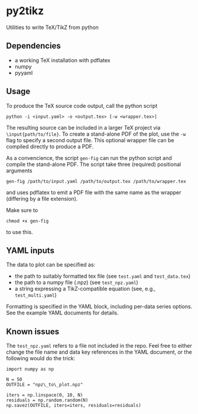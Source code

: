 # py2tikz
Utilities to write TeX/TikZ from python

Dependencies
------------
- a working TeX installation with pdflatex
- numpy 
- pyyaml 


Usage
-----
To produce the TeX source code output, call the python script

```python -i <input.yaml> -o <output.tex> [-w <wrapper.tex>]```

The resulting source can be included in a larger TeX project
via `\input{path/to/file}`.
To create a stand-alone PDF of the plot, use the `-w` flag
to specify a second output file.
This optional wrapper file can be compiled directly to
produce a PDF.


 
As a convencience, the script `gen-fig` can run the python
script and compile the stand-alone PDF.
The script take three (required) positional arguments
```
gen-fig /path/to/input.yaml /path/to/output.tex /path/to/wrapper.tex
```
and uses pdflatex to emit a PDF file with the same name as
the wrapper (differing by a file extension).


Make sure to
```
chmod +x gen-fig
```
to use this.


YAML inputs
-----------
The data to plot can be specified as:
- the path to suitably formatted tex file (see `test.yaml` and `test_data.tex`)
- the path to a numpy file (.npz) (see `test_npz.yaml`)
- a string expressing a TikZ-compatible equation (see, e.g., `test_multi.yaml`)


Formatting is specified in the YAML block, including per-data series options.
See the example YAML documents for details.


Known issues
------------
The `test_npz.yaml` refers to a file not included in the repo. 
Feel free to either change the file name and data key references in the YAML
document, or the following would do the trick:
```
import numpy as np

N = 50
OUTFILE = "npz\_to\_plot.npz"

iters = np.linspace(0, 10, N)
residuals = np.random.random(N)
np.savez(OUTFILE, iters=iters, residuals=residuals)
```














